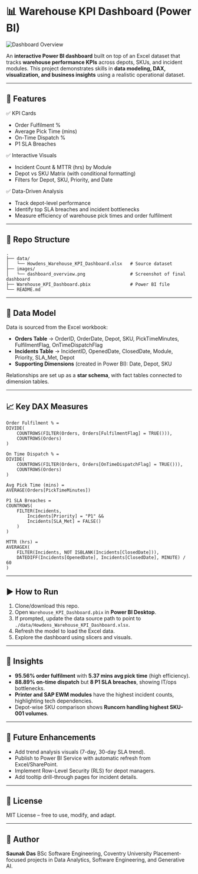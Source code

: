 # 📊 Warehouse KPI Dashboard (Power BI)

![Dashboard Overview](https://github.com/saunakd/Warehouse-KPI-Dasboard-Power-BI/blob/main/Screenshot%2025-08-22-194927.png)


An **interactive Power BI dashboard** built on top of an Excel dataset that tracks **warehouse performance KPIs** across depots, SKUs, and incident modules.
This project demonstrates skills in **data modeling, DAX, visualization, and business insights** using a realistic operational dataset.

---

## 🚀 Features

✅ KPI Cards

* Order Fulfilment %
* Average Pick Time (mins)
* On-Time Dispatch %
* P1 SLA Breaches

✅ Interactive Visuals

* Incident Count & MTTR (hrs) by Module
* Depot vs SKU Matrix (with conditional formatting)
* Filters for Depot, SKU, Priority, and Date

✅ Data-Driven Analysis

* Track depot-level performance
* Identify top SLA breaches and incident bottlenecks
* Measure efficiency of warehouse pick times and order fulfilment

---

## 📂 Repo Structure

```
.
├── data/
│   └── Howdens_Warehouse_KPI_Dashboard.xlsx   # Source dataset
├── images/
│   └── dashboard_overview.png                 # Screenshot of final dashboard
├── Warehouse_KPI_Dashboard.pbix               # Power BI file
└── README.md
```

---

## 🧩 Data Model

Data is sourced from the Excel workbook:

* **Orders Table** → OrderID, OrderDate, Depot, SKU, PickTimeMinutes, FulfilmentFlag, OnTimeDispatchFlag
* **Incidents Table** → IncidentID, OpenedDate, ClosedDate, Module, Priority, SLA\_Met, Depot
* **Supporting Dimensions** (created in Power BI): Date, Depot, SKU

Relationships are set up as a **star schema**, with fact tables connected to dimension tables.

---

## 📈 Key DAX Measures

```DAX
Order Fulfilment % =
DIVIDE(
    COUNTROWS(FILTER(Orders, Orders[FulfilmentFlag] = TRUE())),
    COUNTROWS(Orders)
)

On Time Dispatch % =
DIVIDE(
    COUNTROWS(FILTER(Orders, Orders[OnTimeDispatchFlag] = TRUE())),
    COUNTROWS(Orders)
)

Avg Pick Time (mins) =
AVERAGE(Orders[PickTimeMinutes])

P1 SLA Breaches =
COUNTROWS(
    FILTER(Incidents,
        Incidents[Priority] = "P1" &&
        Incidents[SLA_Met] = FALSE()
    )
)

MTTR (hrs) =
AVERAGEX(
    FILTER(Incidents, NOT ISBLANK(Incidents[ClosedDate])),
    DATEDIFF(Incidents[OpenedDate], Incidents[ClosedDate], MINUTE) / 60
)
```

---

## ▶️ How to Run

1. Clone/download this repo.
2. Open `Warehouse_KPI_Dashboard.pbix` in **Power BI Desktop**.
3. If prompted, update the data source path to point to `./data/Howdens_Warehouse_KPI_Dashboard.xlsx`.
4. Refresh the model to load the Excel data.
5. Explore the dashboard using slicers and visuals.

---

## 🎯 Insights

* **95.56% order fulfilment** with **5.37 mins avg pick time** (high efficiency).
* **88.89% on-time dispatch** but **8 P1 SLA breaches**, showing IT/ops bottlenecks.
* **Printer and SAP EWM modules** have the highest incident counts, highlighting tech dependencies.
* Depot-wise SKU comparison shows **Runcorn handling highest SKU-001 volumes**.

---

## 🔮 Future Enhancements

* Add trend analysis visuals (7-day, 30-day SLA trend).
* Publish to Power BI Service with automatic refresh from Excel/SharePoint.
* Implement Row-Level Security (RLS) for depot managers.
* Add tooltip drill-through pages for incident details.

---

## 📜 License

MIT License – free to use, modify, and adapt.

---

## 👤 Author

**Saunak Das**
BSc Software Engineering, Coventry University
Placement-focused projects in Data Analytics, Software Engineering, and Generative AI.
